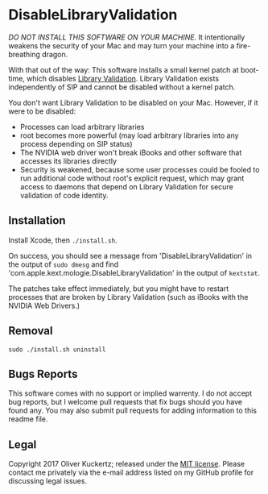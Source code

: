 DisableLibraryValidation
========================

*DO NOT INSTALL THIS SOFTWARE ON YOUR MACHINE.* It intentionally weakens the security of your Mac and may turn your machine into a fire-breathing dragon.

With that out of the way: This software installs a small kernel patch at boot-time, which disables [Library Validation](https://developer.apple.com/library/content/documentation/Security/Conceptual/CodeSigningGuide/Procedures/Procedures.html#//apple_ref/doc/uid/TP40005929-CH4-SW9). Library Validation exists independently of SIP and cannot be disabled without a kernel patch.

You don't want Library Validation to be disabled on your Mac. However, if it were to be disabled:

* Processes can load arbitrary libraries
* root becomes more powerful (may load arbitrary libraries into any process depending on SIP status)
* The NVIDIA web driver won't break iBooks and other software that accesses its libraries directly
* Security is weakened, because some user processes could be fooled to run additional code without root's explicit request, which may grant access to daemons that depend on Library Validation for secure validation of code identity.

Installation
------------

Install Xcode, then `./install.sh`.

On success, you should see a message from 'DisableLibraryValidation' in the output of `sudo dmesg` and find 'com.apple.kext.mologie.DisableLibraryValidation' in the output of `kextstat`.

The patches take effect immediately, but you might have to restart processes that are broken by Library Validation (such as iBooks with the NVIDIA Web Drivers.)

Removal
-------

`sudo ./install.sh uninstall`

Bugs Reports
------------

This software comes with no support or implied warrenty. I do not accept bug reports, but I welcome pull requests that fix bugs should you have found any. You may also submit pull requests for adding information to this readme file.

Legal
-----

Copyright 2017 Oliver Kuckertz; released under the [MIT license](LICENSE). Please contact me privately via the e-mail address listed on my GitHub profile for discussing legal issues.

